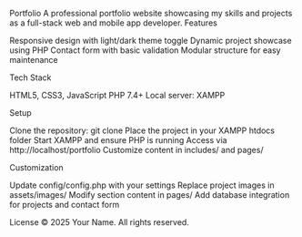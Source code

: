 Portfolio
A professional portfolio website showcasing my skills and projects as a full-stack web and mobile app developer.
Features

Responsive design with light/dark theme toggle
Dynamic project showcase using PHP
Contact form with basic validation
Modular structure for easy maintenance

Tech Stack

HTML5, CSS3, JavaScript
PHP 7.4+
Local server: XAMPP

Setup

Clone the repository: git clone <repo-url>
Place the project in your XAMPP htdocs folder
Start XAMPP and ensure PHP is running
Access via http://localhost/portfolio
Customize content in includes/ and pages/

Customization

Update config/config.php with your settings
Replace project images in assets/images/
Modify section content in pages/
Add database integration for projects and contact form

License
© 2025 Your Name. All rights reserved.

